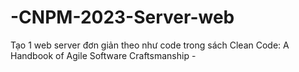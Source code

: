 # -CNPM-2023-Server-web
Tạo 1 web server đơn giản theo như code trong sách Clean Code: A Handbook of Agile Software Craftsmanship - 
